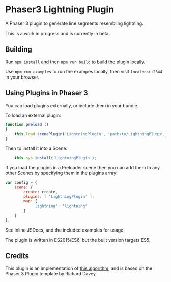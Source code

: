 # Phaser3 Lightning Plugin

A Phaser 3 plugin to generate line segments resembling lightning.

This is a work in progress and is currently in beta.

## Building

Run `npm install` and then `npm run build` to build the plugin locally.

Use `npm run examples` to run the exampes locally, then visit `localhost:2344` in your browser.

## Using Plugins in Phaser 3

You can load plugins externally, or include them in your bundle.

To load an external plugin:

```js
function preload ()
{
    this.load.scenePlugin('LightningPlugin', 'path/to/LightningPlugin.js', 'lightningPlugin', 'lightning');
}
```

Then to install it into a Scene:

```js
    this.sys.install('LightningPlugin');
```

If you load the plugins in a Preloader scene then you can add them to any other Scenes by specifying them in the plugins array:

```js
var config = {
    scene: {
        create: create,
        plugins: [ 'LightningPlugin' ],
        map: {
            'lightning': 'lightning'
        }
    }
};
```

See inline JSDocs, and the included examples for usage.

The plugin is written in ES2015/ES6, but the built version targets ES5.

## Credits
This plugin is an implementation of [this algorithm](http://drilian.com/2009/02/25/lightning-bolts/), and is based on the Phaser 3 Plugin template by Richard Davey
